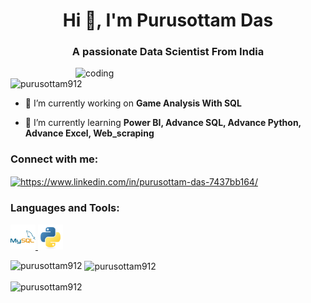 <h1 align="center">Hi 👋, I'm Purusottam Das</h1>
<h3 align="center">A passionate Data Scientist From India</h3>

<img align = "right" alt = "coding" width = "400" src ="https://imgs.search.brave.com/LvXdykz3anX9eLeolAPRBmcL4dvf1VA9mLQkZCv97xA/rs:fit:860:0:0/g:ce/aHR0cHM6Ly9naWZk/Yi5jb20vaW1hZ2Vz/L2hpZ2gvYW5pbWF0/ZWQtY2hvY2stY29k/aW5nLWM3OGY2ZWxq/MzJzZm9pOHEuZ2lm.gif">

<p align="left"> <img src="https://komarev.com/ghpvc/?username=purusottam912&label=Profile%20views&color=0e75b6&style=flat" alt="purusottam912" /> </p>

- 🔭 I’m currently working on **Game Analysis With SQL**

- 🌱 I’m currently learning **Power BI, Advance SQL, Advance Python, Advance Excel, Web_scraping**

<h3 align="left">Connect with me:</h3>
<p align="left">
<a href="https://linkedin.com/in/https://www.linkedin.com/in/purusottam-das-7437bb164/" target="blank"><img align="center" src="https://raw.githubusercontent.com/rahuldkjain/github-profile-readme-generator/master/src/images/icons/Social/linked-in-alt.svg" alt="https://www.linkedin.com/in/purusottam-das-7437bb164/" height="30" width="40" /></a>
</p>

<h3 align="left">Languages and Tools:</h3>
<p align="left"> <a href="https://www.mysql.com/" target="_blank" rel="noreferrer"> <img src="https://raw.githubusercontent.com/devicons/devicon/master/icons/mysql/mysql-original-wordmark.svg" alt="mysql" width="40" height="40"/> </a> <a href="https://www.python.org" target="_blank" rel="noreferrer"> <img src="https://raw.githubusercontent.com/devicons/devicon/master/icons/python/python-original.svg" alt="python" width="40" height="40"/> </a> </p>

<p><img align="left" src="https://github-readme-stats.vercel.app/api/top-langs?username=purusottam912&show_icons=true&locale=en&layout=compact" alt="purusottam912" /></p>

<p>&nbsp;<img align="center" src="https://github-readme-stats.vercel.app/api?username=purusottam912&show_icons=true&locale=en" alt="purusottam912" /></p>

<p><img align="center" src="https://github-readme-streak-stats.herokuapp.com/?user=purusottam912&" alt="purusottam912" /></p>
